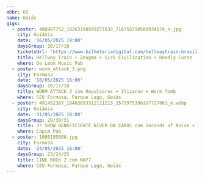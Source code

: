 ```yaml
---
abbr: GO
name: Goiás
gigs:
  - poster: 488987752_18263198599277633_716755790588934174_n.jpg
    city: Goiânia
    date: '16/05/2025 19:00'
    daysGroup: 16/17/18
    ticketsUrl: 'https://www.bilheteriadigital.com/hellwaytrain-brasil-tour-2025-16-de-maio'
    title: Hellway Train + Zeugma + Sick Civilization + Deadly Curse
    where: De Leon Music Pub
  - poster: worm_attack_3.png
    city: Formosa
    date: '18/05/2025 16:00'
    daysGroup: 16/17/18
    title: WORM ATTACK 3 com Repulsores + Ilizarov + Worm Tomb
    where: CEU Formosa, Parque Lago, Goiás
  - poster: 491452387_18403093312111213_1575975306397727861_n.webp
    city: Goiânia
    date: '31/05/2025 18:00'
    daysGroup: 29/30/31
    title: 3º SHOW BENEFICIENTE NÍVER DA CAROL com Seconds of Noise + Ilizarov + Leprosy + Navalha
    where: Capim Pub
  - poster: 1000195666.jpg
    city: Formosa
    date: '24/05/2025 16:00'
    daysGroup: 23/24/25
    title: CINE ROCK 2 com NW77
    where: CEU Formosa, Parque Lago, Goiás
---
```


